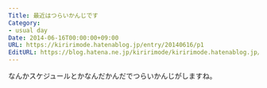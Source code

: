 ```yaml
---
Title: 最近はつらいかんじです
Category:
- usual day
Date: 2014-06-16T00:00:00+09:00
URL: https://kiririmode.hatenablog.jp/entry/20140616/p1
EditURL: https://blog.hatena.ne.jp/kiririmode/kiririmode.hatenablog.jp/atom/entry/8454420450078209439
---
```



なんかスケジュールとかなんだかんだでつらいかんじがしますね。
